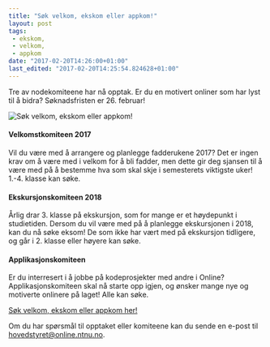 ```yaml
---
title: "Søk velkom, ekskom eller appkom!"
layout: post
tags: 
 - ekskom,
 - velkom,
 - appkom
date: "2017-02-20T14:26:00+01:00"
last_edited: "2017-02-20T14:25:54.824628+01:00"
---
```

Tre av nodekomiteene har nå opptak. Er du en motivert onliner som har lyst til å bidra? Søknadsfristen er 26. februar!

![Søk velkom, ekskom eller appkom!](https://online.ntnu.no/media/images/responsive/4569d9bb-bba8-4a34-8d64-31733b598af9.png)

#### Velkomstkomiteen 2017

Vil du være med å arrangere og planlegge fadderukene 2017? Det er ingen krav om å være med i velkom for å bli fadder, men dette gir deg sjansen til å være med på å bestemme hva som skal skje i semesterets viktigste uker! 1.-4. klasse kan søke.

#### Ekskursjonskomiteen 2018

Årlig drar 3. klasse på ekskursjon, som for mange er et høydepunkt i studietiden. Dersom du vil være med på å planlegge ekskursjonen i 2018, kan du nå søke eksom! De som ikke har vært med på ekskursjon tidligere, og går i 2. klasse eller høyere kan søke.

#### Applikasjonskomiteen

Er du interresert i å jobbe på kodeprosjekter med andre i Online? Applikasjonskomiteen skal nå starte opp igjen, og ønsker mange nye og motiverte onlinere på laget! Alle kan søke.

[Søk velkom, ekskom eller appkom her!](https://docs.google.com/forms/d/e/1FAIpQLSeTKmE_6HO-4pvxopbH6CjICUy0GkRfgQD7_XiAAdcRisOq2Q/viewform?c=0&w=1)

Om du har spørsmål til opptaket eller komiteene kan du sende en e-post til hovedstyret@online.ntnu.no.
